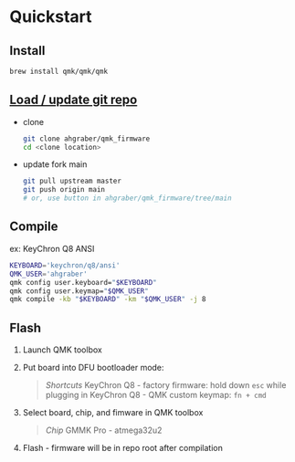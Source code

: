 # Quickstart

## Install

```sh
brew install qmk/qmk/qmk
```

## [Load / update git repo](https://docs.qmk.fm/#/newbs_git_best_practices)

* clone
  
  ```sh
  git clone ahgraber/qmk_firmware
  cd <clone location>
  ```

* update fork main

  ```sh
  git pull upstream master
  git push origin main
  # or, use button in ahgraber/qmk_firmware/tree/main
  ```

<!--   
  ```sh
  # get updates from qmk main
  git fetch upstream
  # resync dev branch with qmk
  git reset --hard upstream/master
  # resync fork, overriding remote changes not reflected in local repo
  git push --force-with-lease
  ``` -->

## Compile

ex: KeyChron Q8 ANSI

```sh
KEYBOARD='keychron/q8/ansi'
QMK_USER='ahgraber'
qmk config user.keyboard="$KEYBOARD"
qmk config user.keymap="$QMK_USER"
qmk compile -kb "$KEYBOARD" -km "$QMK_USER" -j 8
```

## Flash

1. Launch QMK toolbox
2. Put board into DFU bootloader mode:

   > *Shortcuts*
   > KeyChron Q8 - factory firmware: hold down `esc` while plugging in
   > KeyChron Q8 - QMK custom keymap: `fn + cmd` 

3. Select board, chip, and fimware in QMK toolbox

   > *Chip*
   > GMMK Pro - atmega32u2

4. Flash - firmware will be in repo root after compilation
